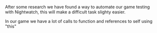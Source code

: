 After some research we have found a way to automate our game testing with Nightwatch, this will make a difficult task slighty easier. 

In our game we have a lot of calls to function and references to self using "this"
